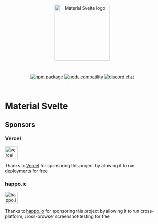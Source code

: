 <p align="center">
  <a href="https://material-svelte.dev" target="_blank" rel="noopener noreferrer">
    <img width="180" src="https://material-svelte.dev/logo.svg" alt="Material Svelte logo">
  </a>
</p>
<br/>
<p align="center">
  <a href="https://www.npmjs.com/package/material-svelte"><img src="https://img.shields.io/npm/v/material-svelte.svg" alt="npm package"></a>
  <a href="https://nodejs.org/en/about/releases/"><img src="https://img.shields.io/node/v/material-svelte.svg" alt="node compatility"></a>
  <a href="https://material-svelte.dev/chat"><img src="https://img.shields.io/badge/chat-discord-blue?style=flat&logo=discord" alt="discord chat"></a>
</p>
<br/>

# Material Svelte

## Sponsors

### Vercel

<a href="https://vercel.com?utm_source=material-svelte&utm_campaign=oss"><img src="https://github.com/material-svelte/material-svelte/blob/main/apps/website/static/powered-by-vercel.svg" height="40" alt="vercel logo"></a>

Thanks to [Vercel](https://vercel.com?utm_source=material-svelte&utm_campaign=oss) for sponsoring this project by allowing it to run deployments for free

### happo.io

<a href="https://happo.io?utm_source=material-svelte&utm_campaign=oss"><img src="https://github.com/material-svelte/material-svelte/blob/main/apps/website/static/happo-io-logo.svg" height="40" alt="happo.io logo"></a>

Thanks to [happo.io](https://happo.io?utm_source=material-svelte&utm_campaign=oss) for sponsoring this project by allowing it to run cross-platform, cross-browser screenshot-testing for free
